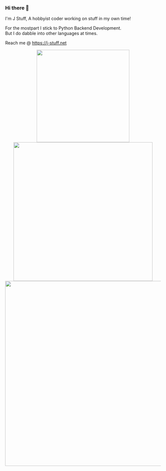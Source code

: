 
### Hi there 👋


I'm J Stuff, A hobbyist coder working on stuff in my own time!

For the mostpart I stick to Python Backend Development.
<br>
But I do dabble into other languages at times.

Reach me @ https://j-stuff.net


<p align="center">
    <a href="https://github.com/anuraghazra/github-readme-stats">
    <img width=300 src="https://github-readme-stats.vercel.app/api/top-langs/?username=J-Stuff&show_icons=true&theme=transparent" />
    </a>
    <br>
    <a href="https://github.com/anuraghazra/github-readme-stats">
    <img width=450 src="https://github-readme-stats.vercel.app/api?username=J-Stuff&show_icons=true&theme=transparent&show=reviews,discussions_started,discussions_answered,prs_merged,prs_merged_percentage" />
    </a>
    <br>
    <a href="https://github.com/anuraghazra/github-readme-stats">
    <img width=600 src="https://github-readme-stats.vercel.app/api/wakatime?username=JStuff&show_icons=true&theme=transparent&layout=compact" />
    </a>
</p>